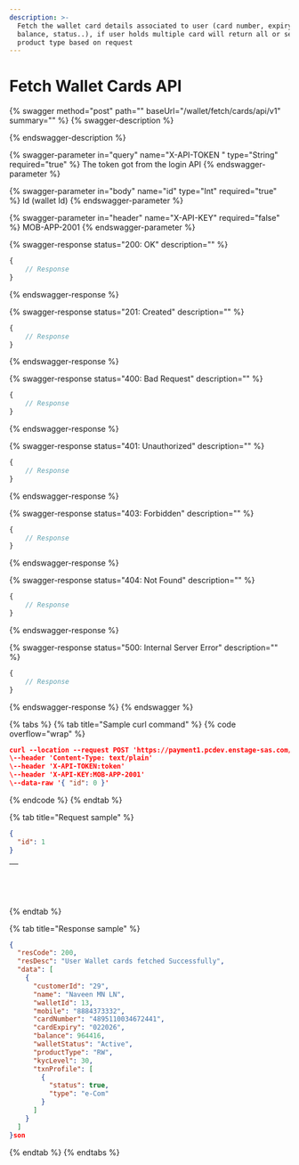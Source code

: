```yaml
---
description: >-
  Fetch the wallet card details associated to user (card number, expiry,
  balance, status..), if user holds multiple card will return all or selected
  product type based on request
---
```


# Fetch Wallet Cards API

{% swagger method="post" path="" baseUrl="<domain>/wallet/fetch/cards/api/v1" summary="" %}
{% swagger-description %}

{% endswagger-description %}

{% swagger-parameter in="query" name="X-API-TOKEN  " type="String" required="true" %}
​The token got from the login API
{% endswagger-parameter %}

{% swagger-parameter in="body" name="id" type="Int" required="true" %}
​Id (wallet Id)
{% endswagger-parameter %}

{% swagger-parameter in="header" name="X-API-KEY" required="false" %}
MOB-APP-2001
{% endswagger-parameter %}

{% swagger-response status="200: OK" description="" %}
```javascript
{
    // Response
}
```
{% endswagger-response %}

{% swagger-response status="201: Created" description="" %}
```javascript
{
    // Response
}
```
{% endswagger-response %}

{% swagger-response status="400: Bad Request" description="" %}
```javascript
{
    // Response
}
```
{% endswagger-response %}

{% swagger-response status="401: Unauthorized" description="" %}
```javascript
{
    // Response
}
```
{% endswagger-response %}

{% swagger-response status="403: Forbidden" description="" %}
```javascript
{
    // Response
}
```
{% endswagger-response %}

{% swagger-response status="404: Not Found" description="" %}
```javascript
{
    // Response
}
```
{% endswagger-response %}

{% swagger-response status="500: Internal Server Error" description="" %}
```javascript
{
    // Response
}
```
{% endswagger-response %}
{% endswagger %}

{% tabs %}
{% tab title="Sample curl command" %}
{% code overflow="wrap" %}
```json
curl --location --request POST 'https://payment1.pcdev.enstage-sas.com/wallet/fetch/cards/api/v1'
\--header 'Content-Type: text/plain'
\--header 'X-API-TOKEN:token'
\--header 'X-API-KEY:MOB-APP-2001'
\--data-raw '{ "id": 0 }'
```
{% endcode %}
{% endtab %}

{% tab title="Request sample" %}
```json
{
  "id": 1
}
```

| <p><br></p> |
| ----------- |
{% endtab %}

{% tab title="Response sample" %}
```json
{
  "resCode": 200,
  "resDesc": "User Wallet cards fetched Successfully",
  "data": [
    {
      "customerId": "29",
      "name": "Naveen MN LN",
      "walletId": 13,
      "mobile": "8884373332",
      "cardNumber": "4895110034672441",
      "cardExpiry": "022026",
      "balance": 964416,
      "walletStatus": "Active",
      "productType": "RW",
      "kycLevel": 30,
      "txnProfile": [
        {
          "status": true,
          "type": "e-Com"
        }
      ]
    }
  ]
}son
```
{% endtab %}
{% endtabs %}
